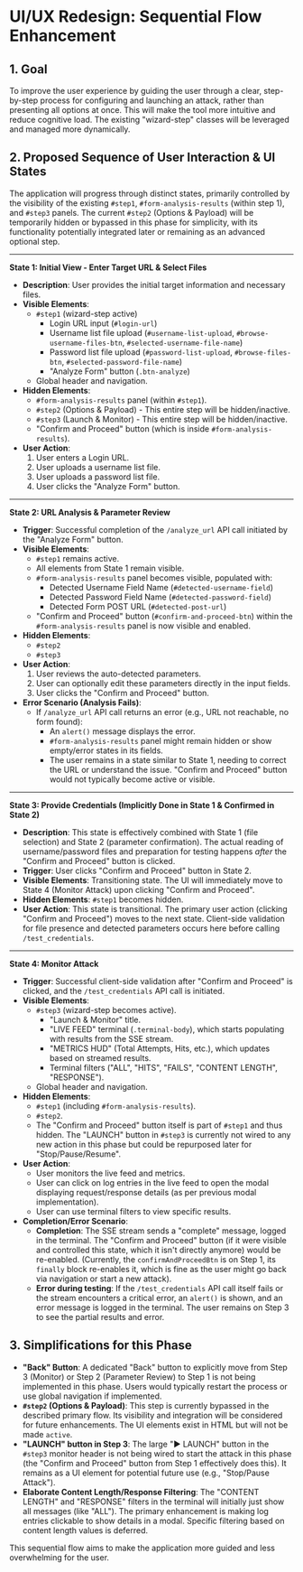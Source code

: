 # UI/UX Redesign: Sequential Flow Enhancement

## 1. Goal

To improve the user experience by guiding the user through a clear, step-by-step process for configuring and launching an attack, rather than presenting all options at once. This will make the tool more intuitive and reduce cognitive load. The existing "wizard-step" classes will be leveraged and managed more dynamically.

## 2. Proposed Sequence of User Interaction & UI States

The application will progress through distinct states, primarily controlled by the visibility of the existing `#step1`, `#form-analysis-results` (within step 1), and `#step3` panels. The current `#step2` (Options & Payload) will be temporarily hidden or bypassed in this phase for simplicity, with its functionality potentially integrated later or remaining as an advanced optional step.

---

**State 1: Initial View - Enter Target URL & Select Files**

*   **Description**: User provides the initial target information and necessary files.
*   **Visible Elements**:
    *   `#step1` (wizard-step active)
        *   Login URL input (`#login-url`)
        *   Username list file upload (`#username-list-upload`, `#browse-username-files-btn`, `#selected-username-file-name`)
        *   Password list file upload (`#password-list-upload`, `#browse-files-btn`, `#selected-password-file-name`)
        *   "Analyze Form" button (`.btn-analyze`)
    *   Global header and navigation.
*   **Hidden Elements**:
    *   `#form-analysis-results` panel (within `#step1`).
    *   `#step2` (Options & Payload) - This entire step will be hidden/inactive.
    *   `#step3` (Launch & Monitor) - This entire step will be hidden/inactive.
    *   "Confirm and Proceed" button (which is inside `#form-analysis-results`).
*   **User Action**:
    1.  User enters a Login URL.
    2.  User uploads a username list file.
    3.  User uploads a password list file.
    4.  User clicks the "Analyze Form" button.

---

**State 2: URL Analysis & Parameter Review**

*   **Trigger**: Successful completion of the `/analyze_url` API call initiated by the "Analyze Form" button.
*   **Visible Elements**:
    *   `#step1` remains active.
    *   All elements from State 1 remain visible.
    *   `#form-analysis-results` panel becomes visible, populated with:
        *   Detected Username Field Name (`#detected-username-field`)
        *   Detected Password Field Name (`#detected-password-field`)
        *   Detected Form POST URL (`#detected-post-url`)
    *   "Confirm and Proceed" button (`#confirm-and-proceed-btn`) within the `#form-analysis-results` panel is now visible and enabled.
*   **Hidden Elements**:
    *   `#step2`
    *   `#step3`
*   **User Action**:
    1.  User reviews the auto-detected parameters.
    2.  User can optionally edit these parameters directly in the input fields.
    3.  User clicks the "Confirm and Proceed" button.
*   **Error Scenario (Analysis Fails)**:
    *   If `/analyze_url` API call returns an error (e.g., URL not reachable, no form found):
        *   An `alert()` message displays the error.
        *   `#form-analysis-results` panel might remain hidden or show empty/error states in its fields.
        *   The user remains in a state similar to State 1, needing to correct the URL or understand the issue. "Confirm and Proceed" button would not typically become active or visible.

---

**State 3: Provide Credentials (Implicitly Done in State 1 & Confirmed in State 2)**

*   **Description**: This state is effectively combined with State 1 (file selection) and State 2 (parameter confirmation). The actual reading of username/password files and preparation for testing happens *after* the "Confirm and Proceed" button is clicked.
*   **Trigger**: User clicks "Confirm and Proceed" button in State 2.
*   **Visible Elements**: Transitioning state. The UI will immediately move to State 4 (Monitor Attack) upon clicking "Confirm and Proceed".
*   **Hidden Elements**: `#step1` becomes hidden.
*   **User Action**: This state is transitional. The primary user action (clicking "Confirm and Proceed") moves to the next state. Client-side validation for file presence and detected parameters occurs here before calling `/test_credentials`.

---

**State 4: Monitor Attack**

*   **Trigger**: Successful client-side validation after "Confirm and Proceed" is clicked, and the `/test_credentials` API call is initiated.
*   **Visible Elements**:
    *   `#step3` (wizard-step becomes active).
        *   "Launch & Monitor" title.
        *   "LIVE FEED" terminal (`.terminal-body`), which starts populating with results from the SSE stream.
        *   "METRICS HUD" (Total Attempts, Hits, etc.), which updates based on streamed results.
        *   Terminal filters ("ALL", "HITS", "FAILS", "CONTENT LENGTH", "RESPONSE").
    *   Global header and navigation.
*   **Hidden Elements**:
    *   `#step1` (including `#form-analysis-results`).
    *   `#step2`.
    *   The "Confirm and Proceed" button itself is part of `#step1` and thus hidden. The "LAUNCH" button in `#step3` is currently not wired to any new action in this phase but could be repurposed later for "Stop/Pause/Resume".
*   **User Action**:
    *   User monitors the live feed and metrics.
    *   User can click on log entries in the live feed to open the modal displaying request/response details (as per previous modal implementation).
    *   User can use terminal filters to view specific results.
*   **Completion/Error Scenario**:
    *   **Completion**: The SSE stream sends a "complete" message, logged in the terminal. The "Confirm and Proceed" button (if it were visible and controlled this state, which it isn't directly anymore) would be re-enabled. (Currently, the `confirmAndProceedBtn` is on Step 1, its `finally` block re-enables it, which is fine as the user might go back via navigation or start a new attack).
    *   **Error during testing**: If the `/test_credentials` API call itself fails or the stream encounters a critical error, an `alert()` is shown, and an error message is logged in the terminal. The user remains on Step 3 to see the partial results and error.

## 3. Simplifications for this Phase

*   **"Back" Button**: A dedicated "Back" button to explicitly move from Step 3 (Monitor) or Step 2 (Parameter Review) to Step 1 is not being implemented in this phase. Users would typically restart the process or use global navigation if implemented.
*   **`#step2` (Options & Payload)**: This step is currently bypassed in the described primary flow. Its visibility and integration will be considered for future enhancements. The UI elements exist in HTML but will not be made `active`.
*   **"LAUNCH" button in Step 3**: The large "▶ LAUNCH" button in the `#step3` monitor header is not being wired to start the attack in this phase (the "Confirm and Proceed" button from Step 1 effectively does this). It remains as a UI element for potential future use (e.g., "Stop/Pause Attack").
*   **Elaborate Content Length/Response Filtering**: The "CONTENT LENGTH" and "RESPONSE" filters in the terminal will initially just show all messages (like "ALL"). The primary enhancement is making log entries clickable to show details in a modal. Specific filtering based on content length values is deferred.

This sequential flow aims to make the application more guided and less overwhelming for the user.

